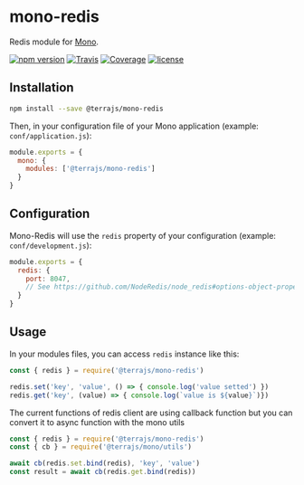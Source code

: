 # mono-redis

Redis module for [Mono](https://github.com/terrajs/mono).

[![npm version](https://img.shields.io/npm/v/@terrajs/mono-redis.svg)](https://www.npmjs.com/package/@terrajs/mono-redis)
[![Travis](https://img.shields.io/travis/terrajs/mono-redis/master.svg)](https://travis-ci.org/terrajs/mono-redis)
[![Coverage](https://img.shields.io/codecov/c/github/terrajs/mono-redis/master.svg)](https://codecov.io/gh/terrajs/mono-redis.js)
[![license](https://img.shields.io/github/license/terrajs/mono-redis.svg)](https://github.com/terrajs/mono-redis/blob/master/LICENSE)

## Installation

```bash
npm install --save @terrajs/mono-redis
```

Then, in your configuration file of your Mono application (example: `conf/application.js`):

```js
module.exports = {
  mono: {
    modules: ['@terrajs/mono-redis']
  }
}
```

## Configuration

Mono-Redis will use the `redis` property of your configuration (example: `conf/development.js`):

```js
module.exports = {
  redis: {
    port: 8047,
    // See https://github.com/NodeRedis/node_redis#options-object-properties for more argument
  }
}
```

## Usage

In your modules files, you can access `redis` instance like this:

```js
const { redis } = require('@terrajs/mono-redis')

redis.set('key', 'value', () => { console.log('value setted') })
redis.get('key', (value) => { console.log(`value is ${value}`)})

```

The current functions of redis client are using callback function but you can convert it to async function with the mono utils

```js
const { redis } = require('@terrajs/mono-redis')
const { cb } = require('@terrajs/mono/utils')

await cb(redis.set.bind(redis), 'key', 'value')
const result = await cb(redis.get.bind(redis))
```
